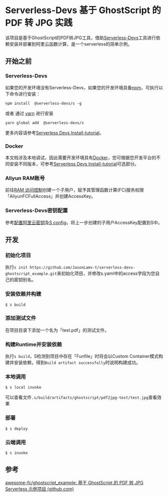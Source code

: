 # Serverless-Devs 基于 GhostScript 的 PDF 转 JPG 实践

该项目是基于GhostScript的PDF转JPG工具，借助[Serverless-Devs](https://github.com/Serverless-Devs/Serverless-Devs/blob/master/readme_zh.md)工具进行依赖安装并部署到阿里云函数计算，是一个serverless的简单示例。

## 开始之前

### Serverless-Devs

如果您的开发环境没有Serverless-Devs，如果您的开发环境具备[npm](https://www.npmjs.com/)，可执行以下命令进行安装：

```shell
npm install  @serverless-devs/s -g
```

或者 通过 [yarn](https://yarnpkg.com/) 进行安装

```shell
yarn global add  @serverless-devs/s
```

更多内容请参考[Serverless Devs Install-tutorial](https://github.com/devsapp/fc/blob/main/docs/Getting-started/Install-tutorial.md)。

### Docker

本文档涉及本地调试，因此需要开发环境具有[Docker](https://www.docker.com/)，您可根据您开发平台的不同安装不同版本，可参考[Serverless Devs Install-tutorial](https://github.com/devsapp/fc/blob/main/docs/Getting-started/Install-tutorial.md)可选部分。

### Aliyun RAM账号

前往[RAM 访问控制](https://ram.console.aliyun.com/users)创建一个子用户，赋予其管理函数计算(FC)服务权限「AliyunFCFullAccess」并创建AccessKey。

### Serverless-Devs密钥配置

参考[配置阿里云密钥](https://github.com/devsapp/fc/blob/main/docs/Getting-started/Setting-up-credentials.md)及[S config](http://www.serverless-devs.com/docs/command#config指令)，将上一步创建的子用户AccessKey配置到S中。

## 开发

### 初始化项目

执行`s init https://github.com/JasonLamv-t/serverless-devs-ghostscript_example.git`来初始化项目，并修改s.yaml中的access字段为您自己的密钥别名。

### 安装依赖并构建

```shell
$ s build
```

### 添加测试文件

在项目目录下添加一个名为「test.pdf」的测试文件。

### 构建Runtime并安装依赖

执行`s build`，S检测到项目中存在「Funfile」时将会以Custom Container模式构建并安装依赖，得到`Build artifact successfully`时说明构建成功。

### 本地调用

```shell
$ s local invoke
```

可以查看文件`.s/build/artifacts/ghostscript/pdf2jpg-test/test.jpg`查看效果

### 部署

```shell
$ s deploy    
```

### 云端调用

``` shell
$ s invoke
```

## 参考

[awesome-fc/ghostscript_example: 基于 GhostScript 的 PDF 转 JPG Serverless 示例项目 (github.com)](https://github.com/awesome-fc/ghostscript_example)

